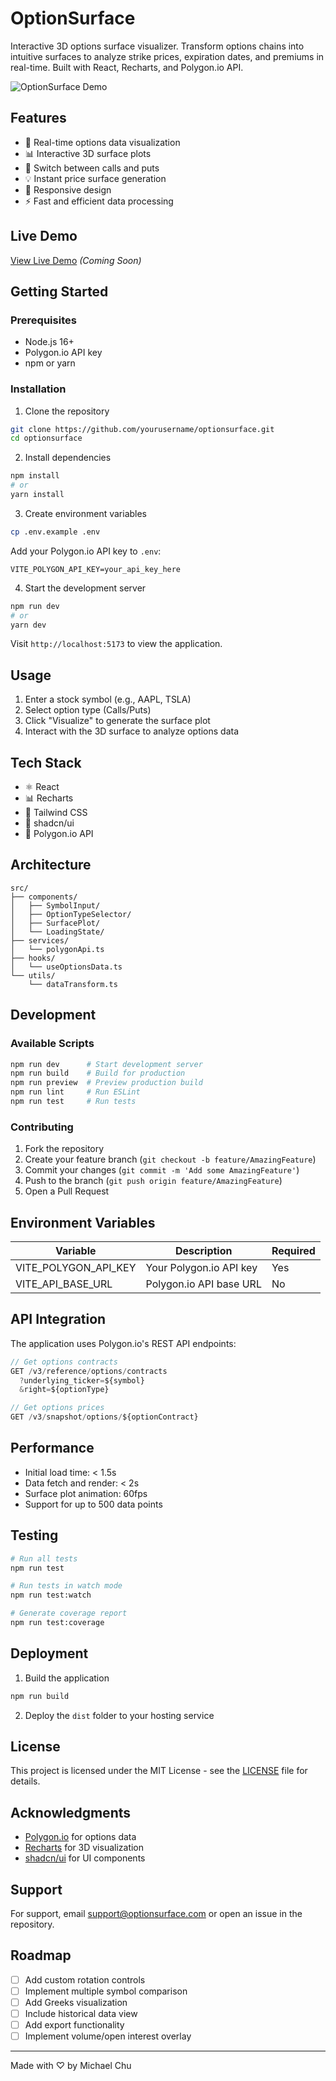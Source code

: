# OptionSurface

Interactive 3D options surface visualizer. Transform options chains into intuitive surfaces to analyze strike prices, expiration dates, and premiums in real-time. Built with React, Recharts, and Polygon.io API.

![OptionSurface Demo](docs/demo-placeholder.gif)

## Features

- 🚀 Real-time options data visualization
- 📊 Interactive 3D surface plots
- 🔄 Switch between calls and puts
- 💡 Instant price surface generation
- 📱 Responsive design
- ⚡ Fast and efficient data processing

## Live Demo

[View Live Demo](https://optionsurface.demo) *(Coming Soon)*

## Getting Started

### Prerequisites

- Node.js 16+
- Polygon.io API key
- npm or yarn

### Installation

1. Clone the repository
```bash
git clone https://github.com/yourusername/optionsurface.git
cd optionsurface
```

2. Install dependencies
```bash
npm install
# or
yarn install
```

3. Create environment variables
```bash
cp .env.example .env
```

Add your Polygon.io API key to `.env`:
```
VITE_POLYGON_API_KEY=your_api_key_here
```

4. Start the development server
```bash
npm run dev
# or
yarn dev
```

Visit `http://localhost:5173` to view the application.

## Usage

1. Enter a stock symbol (e.g., AAPL, TSLA)
2. Select option type (Calls/Puts)
3. Click "Visualize" to generate the surface plot
4. Interact with the 3D surface to analyze options data

## Tech Stack

- ⚛️ React
- 📊 Recharts
- 🎨 Tailwind CSS
- 🧱 shadcn/ui
- 📡 Polygon.io API

## Architecture

```
src/
├── components/
│   ├── SymbolInput/
│   ├── OptionTypeSelector/
│   ├── SurfacePlot/
│   └── LoadingState/
├── services/
│   └── polygonApi.ts
├── hooks/
│   └── useOptionsData.ts
└── utils/
    └── dataTransform.ts
```

## Development

### Available Scripts

```bash
npm run dev      # Start development server
npm run build    # Build for production
npm run preview  # Preview production build
npm run lint     # Run ESLint
npm run test     # Run tests
```

### Contributing

1. Fork the repository
2. Create your feature branch (`git checkout -b feature/AmazingFeature`)
3. Commit your changes (`git commit -m 'Add some AmazingFeature'`)
4. Push to the branch (`git push origin feature/AmazingFeature`)
5. Open a Pull Request

## Environment Variables

| Variable | Description | Required |
|----------|-------------|----------|
| VITE_POLYGON_API_KEY | Your Polygon.io API key | Yes |
| VITE_API_BASE_URL | Polygon.io API base URL | No |

## API Integration

The application uses Polygon.io's REST API endpoints:

```typescript
// Get options contracts
GET /v3/reference/options/contracts
  ?underlying_ticker=${symbol}
  &right=${optionType}

// Get options prices
GET /v3/snapshot/options/${optionContract}
```

## Performance

- Initial load time: < 1.5s
- Data fetch and render: < 2s
- Surface plot animation: 60fps
- Support for up to 500 data points

## Testing

```bash
# Run all tests
npm run test

# Run tests in watch mode
npm run test:watch

# Generate coverage report
npm run test:coverage
```

## Deployment

1. Build the application
```bash
npm run build
```

2. Deploy the `dist` folder to your hosting service

## License

This project is licensed under the MIT License - see the [LICENSE](LICENSE) file for details.

## Acknowledgments

- [Polygon.io](https://polygon.io) for options data
- [Recharts](https://recharts.org) for 3D visualization
- [shadcn/ui](https://ui.shadcn.com) for UI components

## Support

For support, email support@optionsurface.com or open an issue in the repository.

## Roadmap

- [ ] Add custom rotation controls
- [ ] Implement multiple symbol comparison
- [ ] Add Greeks visualization
- [ ] Include historical data view
- [ ] Add export functionality
- [ ] Implement volume/open interest overlay

---

Made with ♡ by Michael Chu
